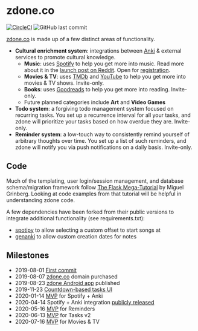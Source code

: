 # zdone.co
[![CircleCI](https://circleci.com/gh/z1lc/zdone/tree/master.svg?style=shield)](https://circleci.com/gh/z1lc/zdone/tree/master)
![GitHub last commit](https://img.shields.io/github/last-commit/z1lc/zdone)

[zdone.co](https://www.zdone.co/) is made up of a few distinct areas of functionality.
 * **Cultural enrichment system**: integrations between [Anki](https://apps.ankiweb.net/) & external services to promote cultural knowledge.
   * **Music**: uses [Spotify](https://www.spotify.com/) to help you get more into music. Read more about it in the [launch post on Reddit](https://www.reddit.com/r/Anki/comments/g0zgyc/spotify_anki_learn_to_recognize_songs_by_your/). Open for [registration](https://www.zdone.co/register).
   * **Movies & TV**: uses [TMDb](https://www.themoviedb.org/) and [YouTube](https://www.youtube.com/) to help you get more into movies & TV shows. Invite-only.
   * **Books**: uses [Goodreads](https://www.goodreads.com/) to help you get more into reading. Invite-only.
   * Future planned categories include **Art** and **Video Games** 
 * **Todo system**: a forgiving todo management system focused on recurring tasks. You set up a recurrence interval for all your tasks, and zdone will prioritize your tasks based on how overdue they are. Invite-only.
 * **Reminder system**: a low-touch way to consistently remind yourself of arbitrary thoughts over time. You set up a list of such reminders, and zdone will notify you via push notifications on a daily basis. Invite-only.

## Code
Much of the templating, user login/session management, and database schema/migration framework follow [The Flask Mega-Tutorial](https://blog.miguelgrinberg.com/post/the-flask-mega-tutorial-part-i-hello-world) by Miguel Grinberg. Looking at code examples from that tutorial will be helpful in understanding zdone code.

A few dependencies have been forked from their public versions to integrate additional functionality (see requirements.txt):
 * [spotipy](https://github.com/z1lc/spotipy) to allow selecting a custom offset to start songs at
 * [genanki](https://github.com/z1lc/genanki) to allow custom creation dates for notes

## Milestones
 * 2019-08-01 [First commit](https://github.com/z1lc/zdone/commit/9f13a15ef013a073b1d2af17abefa08727f73aac)
 * 2019-08-07 [zdone.co](https://www.zdone.co) domain purchased
 * 2019-08-23 [zdone Android app](https://play.google.com/store/apps/details?id=com.cronus.zdone) published
 * 2019-11-23 [Countdown-based tasks UI](https://github.com/z1lc/zdone/commit/01fac561a8405cd2e19080a41c603843a21332fc)
 * 2020-01-14 [MVP](https://github.com/z1lc/zdone/commit/abb8b001be6bcabc156cff96a505d1a4d6f94ecd) for Spotify + Anki
 * 2020-04-14 Spotify + Anki integration [publicly released](https://www.reddit.com/r/Anki/comments/g0zgyc/spotify_anki_learn_to_recognize_songs_by_your/)
 * 2020-05-16 [MVP](https://github.com/z1lc/zdone/commit/2399fe0a2db63664fd22e413f127adb9629a7f1d) for Reminders
 * 2020-06-13 [MVP](https://github.com/z1lc/zdone/commit/278d2f7e5a4611c3547affcaaa428f4cc7df9a12) for Tasks v2
 * 2020-07-16 [MVP](https://github.com/z1lc/zdone/commit/1a728255fd34a1d1e47c8ee822219be0c3538eee) for Movies & TV
